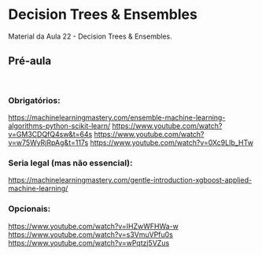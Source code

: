 # Decision Trees & Ensembles
Material da Aula 22 - Decision Trees & Ensembles.
​
## Pré-aula
​
### Obrigatórios:

https://machinelearningmastery.com/ensemble-machine-learning-algorithms-python-scikit-learn/
https://www.youtube.com/watch?v=GM3CDQfQ4sw&t=64s
https://www.youtube.com/watch?v=w75WyRjRpAg&t=117s
https://www.youtube.com/watch?v=0Xc9LIb_HTw

### Seria legal (mas não essencial):

https://machinelearningmastery.com/gentle-introduction-xgboost-applied-machine-learning/

### Opcionais:

https://www.youtube.com/watch?v=IHZwWFHWa-w
https://www.youtube.com/watch?v=s3VmuVPfu0s
https://www.youtube.com/watch?v=wPqtzj5VZus
